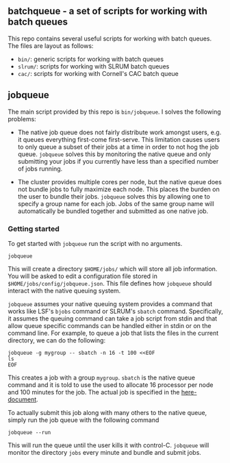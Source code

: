 batchqueue - a set of scripts for working with batch queues
-----------------------------------------------------------

This repo contains several useful scripts for working with batch queues.
The files are layout as follows:

- `bin/`: generic scripts for working with batch queues
- `slrum/`: scripts for working with SLRUM batch queues
- `cac/`: scripts for working with Cornell's CAC batch queue

## jobqueue

The main script provided by this repo is `bin/jobqueue`. I solves the
following problems:

- The native job queue does not fairly distribute work amongst users,
  e.g. it queues everything first-come first-serve. This limitation
  causes users to only queue a subset of their jobs at a time in order
  to not hog the job queue. `jobqueue` solves this by monitoring the
  native queue and only submitting your jobs if you currently have
  less than a specified number of jobs running.

- The cluster provides multiple cores per node, but the native queue does
  not bundle jobs to fully maximize each node. This places the burden on the
  user to bundle their jobs. `jobqueue` solves this by allowing one to
  specify a group name for each job. Jobs of the same group name will
  automatically be bundled together and submitted as one native job.

### Getting started

To get started with `jobqueue` run the script with no arguments.

```
jobqueue
```

This will create a directory `$HOME/jobs/` which will store all job
information.  You will be asked to edit a configuration file stored in
`$HOME/jobs/config/jobqueue.json`. This file defines how `jobqueue` should
interact with the native queuing system.

`jobqueue` assumes your native queuing system provides a command that
works like LSF's `bjobs` command or SLRUM's `sbatch`
command. Specifically, it assumes the queuing command can take a job
script from stdin and that allow queue specific commands can be
handled either in stdin or on the command line. For example, to queue
a job that lists the files in the current directory, we can do the
following:

```
jobqueue -g mygroup -- sbatch -n 16 -t 100 <<EOF
ls
EOF
```

This creates a job with a group `mygroup`. `sbatch` is the native queue
command and it is told to use the used to allocate 16 processor per node
and 100 minutes for the job. The actual job is specified in the
[here-document](http://en.wikipedia.org/wiki/Here_document).

To actually submit this job along with many others to the native queue,
simply run the job queue with the following command

```
jobqueue --run
```

This will run the queue until the user kills it with control-C. `jobqueue`
will monitor the directory `jobs` every minute and bundle and submit jobs.
